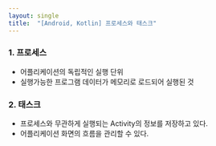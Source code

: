 ```yaml
---
layout: single
title:  "[Android, Kotlin] 프로세스와 태스크"
---
```


### 1. 프로세스
- 어플리케이션의 독립적인 실행 단위
- 실행가능한 프로그램 데이터가 메모리로 로드되어 실행된 것

### 2. 태스크
- 프로세스와 무관하게 실행되는 Activity의 정보를 저장하고 있다.
- 어플리케이션 화면의 흐름을 관리할 수 있다.





